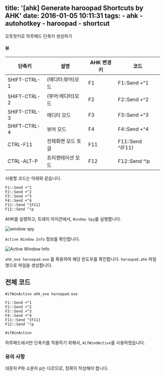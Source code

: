 title: '[ahk] Generate haroopad Shortcuts by AHK'
date: 2016-01-05 10:11:31
tags:
	- ahk
	- autohotkey
	- haroopad
	- shortcut
---
오토핫키로 하루패드 단축키 생성하기

#### 뷰
단축키 | 설명 | AHK 변경키 | 코드
-------|------|---------|------
SHIFT-CTRL-1|(에디터:뷰어)모드|F1|F1::Send +^1
SHIFT-CTRL-2|(뷰어:에디터)모드|F2|F2::Send +^2
SHIFT-CTRL-3|에디터 모드|F3|F3::Send +^3
SHIFT-CTRL-4|뷰어 모드|F4|F4::Send +^4
CTRL-F11|전체화면 모드 토글|F11|F11::Send ^{F11}
CTRL-ALT-P|프리젠테이션 모드|F12|F12::Send ^!p

사용할 코드는 아래와 같습니다. 

```autohotkey
F1::Send +^1
F2::Send +^2
F3::Send +^3
F4::Send +^4
F11::Send ^{F11}
F12::Send ^!p
```

AHK를 실행하고, 트레이 아이콘에서, `Window Spy`를 실행합니다. 

![window spy](https://goo.gl/0nuSQ2)

`Active Window Info` 정보를 확인합니다.

![Active Window Info](https://goo.gl/1W1ZT2)

`ahk_exe haroopad.exe` 를 확용하여 해당 윈도우를 확인합니다.
`haroopad.ahk` 파일명으로 파일을 생성합니다.


## 전체 코드
```autohotkey
#ifWinActive ahk_exe haroopad.exe

F1::Send +^1
F2::Send +^2
F3::Send +^3
F4::Send +^4
F11::Send ^{F11}
F12::Send ^!p

#ifWinActive

```

하루패드에서만 단축키를 적용하기 위해서, `#ifWindActive`를 사용하였습니다.


### 유의 사항
대문자 P와 소문자 p는 다르므로, 정확히 작성해야 합니다.
